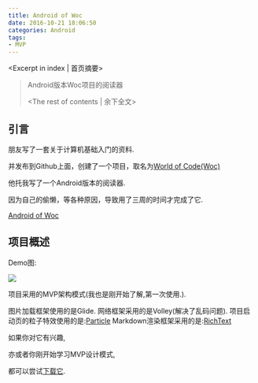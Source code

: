 ```yaml
---
title: Android of Woc 
date: 2016-10-21 18:06:50
categories: Android
tags: 
- MVP
---
```

<Excerpt in index | 首页摘要> 
> Android版本Woc项目的阅读器
> <!-- more -->
> <The rest of contents | 余下全文> 

##  引言  ##

朋友写了一套关于计算机基础入门的资料.

并发布到Github上面，创建了一个项目，取名为[World of Code(Woc)](https://github.com/PrinceZheng/woc)

他托我写了一个Android版本的阅读器.

因为自己的偷懒，等各种原因，导致用了三周的时间才完成了它.

[Android of Woc](https://github.com/Gloomyer/Android-of-Woc)



## 项目概述  ##

Demo图:

![](http://gloomyer.com/img/img/android_of_woc_demo.gif)



项目采用的MVP架构模式(我也是刚开始了解,第一次使用.).

图片加载框架使用的是Glide.
网络框架采用的是Volley(解决了乱码问题).
项目启动页的粒子特效使用的是:[Particle](https://github.com/JeasonWong/Particle)
Markdown渲染框架采用的是:[RichText](https://github.com/zzhoujay/RichText)



如果你对它有兴趣,

亦或者你刚开始学习MVP设计模式,

都可以尝试[下载它](https://github.com/Gloomyer/Android-of-Woc).